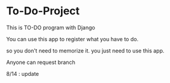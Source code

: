 # To-Do-Project

This is TO-DO program with Django 

You can use this app to register what you have to do. 

so you don't need to memorize it. you just need to use this app.

Anyone can request branch 

8/14 : update
